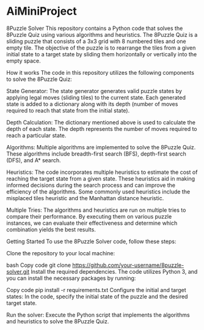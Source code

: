 # AiMiniProject
8Puzzle Solver
This repository contains a Python code that solves the 8Puzzle Quiz using various algorithms and heuristics. The 8Puzzle Quiz is a sliding puzzle that consists of a 3x3 grid with 8 numbered tiles and one empty tile. The objective of the puzzle is to rearrange the tiles from a given initial state to a target state by sliding them horizontally or vertically into the empty space.

How it works
The code in this repository utilizes the following components to solve the 8Puzzle Quiz:

State Generator: The state generator generates valid puzzle states by applying legal moves (sliding tiles) to the current state. Each generated state is added to a dictionary along with its depth (number of moves required to reach that state from the initial state).

Depth Calculation: The dictionary mentioned above is used to calculate the depth of each state. The depth represents the number of moves required to reach a particular state.

Algorithms: Multiple algorithms are implemented to solve the 8Puzzle Quiz. These algorithms include breadth-first search (BFS), depth-first search (DFS), and A* search.

Heuristics: The code incorporates multiple heuristics to estimate the cost of reaching the target state from a given state. These heuristics aid in making informed decisions during the search process and can improve the efficiency of the algorithms. Some commonly used heuristics include the misplaced tiles heuristic and the Manhattan distance heuristic.

Multiple Tries: The algorithms and heuristics are run on multiple tries to compare their performance. By executing them on various puzzle instances, we can evaluate their effectiveness and determine which combination yields the best results.


Getting Started
To use the 8Puzzle Solver code, follow these steps:

Clone the repository to your local machine:

bash
Copy code
git clone https://github.com/your-username/8puzzle-solver.git
Install the required dependencies. The code utilizes Python 3, and you can install the necessary packages by running:

Copy code
pip install -r requirements.txt
Configure the initial and target states: In the code, specify the initial state of the puzzle and the desired target state.

Run the solver: Execute the Python script that implements the algorithms and heuristics to solve the 8Puzzle Quiz.


